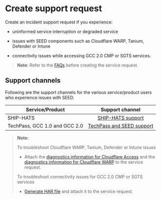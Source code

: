 # Create support request

Create an incident support request if you experience:

- uninformed service interruption or degraded service

- issues with SEED components such as Cloudflare WARP, Tanium, Defender or Intune

- connectivity issues while accessing GCC 2.0 CMP or SGTS services.

>**Note**: Refer to the [FAQs](faqs/seed-faqs) before creating the service request.

## Support channels

Following are the support channels for the various service/product users who experience issues with SEED.

| Service/Product  | Support channel|
| ------------- |:-------------:|
| SHIP-HATS      | [SHIP-HATS support](https://go.gov.sg/ship-hats-support)   |
| TechPass, GCC 1.0 and GCC 2.0 | [TechPass and SEED support](https://go.gov.sg/seed-techpass-support) |

>**Note:**
>
> To troubleshoot Cloudflare WARP, Tanium, Defender or Intune issues
>
>- Attach the [diagnostics information for Cloudflare Access](https://docs.developer.tech.gov.sg/docs/security-suite-for-engineering-endpoint-devices/#/faqs/how-to-generate-and-upload-diagnostic-files-to-incident-support-request?id=generate-cloudflare-access-diagnostic-file) and the [diagnostics information for Cloudflare WARP](https://docs.developer.tech.gov.sg/docs/security-suite-for-engineering-endpoint-devices/#/faqs/how-to-generate-and-upload-diagnostic-files-to-incident-support-request?id=generate-cloudflare-warp-diagnostic-logs) to the service request.
>
> To troubleshoot connectivity issues for GCC 2.0 CMP or SGTS services
>
>- [Generate HAR file](https://docs.developer.tech.gov.sg/docs/security-suite-for-engineering-endpoint-devices/#/faqs/how-to-generate-and-upload-diagnostic-files-to-incident-support-request?id=generate-har-file) and attach it to the service request.



  

